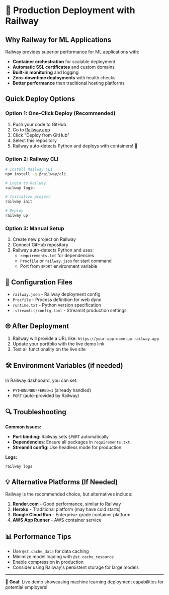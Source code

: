 # 🚀 Production Deployment with Railway

## Why Railway for ML Applications

Railway provides superior performance for ML applications with:
- **Container orchestration** for scalable deployment
- **Automatic SSL certificates** and custom domains
- **Built-in monitoring** and logging
- **Zero-downtime deployments** with health checks
- **Better performance** than traditional hosting platforms

## Quick Deploy Options

### Option 1: One-Click Deploy (Recommended)
1. Push your code to GitHub
2. Go to [Railway.app](https://railway.app)
3. Click "Deploy from GitHub"
4. Select this repository
5. Railway auto-detects Python and deploys with containers! 🎉

### Option 2: Railway CLI
```bash
# Install Railway CLI
npm install -g @railway/cli

# Login to Railway
railway login

# Initialize project
railway init

# Deploy
railway up
```

### Option 3: Manual Setup
1. Create new project on Railway
2. Connect GitHub repository
3. Railway auto-detects Python and uses:
   - `requirements.txt` for dependencies
   - `Procfile` or `railway.json` for start command
   - Port from `$PORT` environment variable

## 🔧 Configuration Files

- `railway.json` - Railway deployment config
- `Procfile` - Process definition for web dyno
- `runtime.txt` - Python version specification
- `.streamlit/config.toml` - Streamlit production settings

## 🌐 After Deployment

1. Railway will provide a URL like: `https://your-app-name.up.railway.app`
2. Update your portfolio with the live demo link
3. Test all functionality on the live site

## 🛠️ Environment Variables (if needed)

In Railway dashboard, you can set:
- `PYTHONUNBUFFERED=1` (already handled)
- `PORT` (auto-provided by Railway)

## 🔍 Troubleshooting

**Common issues:**
- **Port binding**: Railway sets `$PORT` automatically
- **Dependencies**: Ensure all packages in `requirements.txt`
- **Streamlit config**: Use headless mode for production

**Logs:**
```bash
railway logs
```

## 💡 Alternative Platforms (If Needed)

Railway is the recommended choice, but alternatives include:

1. **Render.com** - Good performance, similar to Railway
2. **Heroku** - Traditional platform (may have cold starts)
3. **Google Cloud Run** - Enterprise-grade container platform
4. **AWS App Runner** - AWS container service

## 📊 Performance Tips

- Use `@st.cache_data` for data caching
- Minimize model loading with `@st.cache_resource`
- Enable compression in production
- Consider using Railway's persistent storage for large models

---

🎯 **Goal**: Live demo showcasing machine learning deployment capabilities for potential employers!